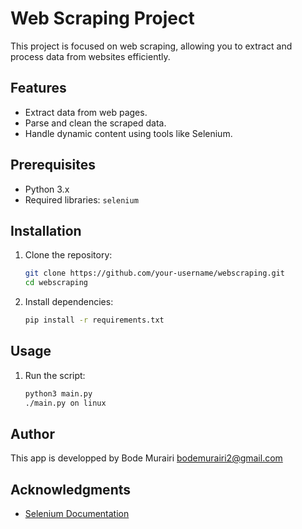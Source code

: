 # Web Scraping Project

This project is focused on web scraping, allowing you to extract and process data from websites efficiently.

## Features

- Extract data from web pages.
- Parse and clean the scraped data.
- Handle dynamic content using tools like Selenium.

## Prerequisites

- Python 3.x
- Required libraries: `selenium`

## Installation

1. Clone the repository:
    ```bash
    git clone https://github.com/your-username/webscraping.git
    cd webscraping
    ```

2. Install dependencies:
    ```bash
    pip install -r requirements.txt
    ```

## Usage

1. Run the script:
    ```bash
    python3 main.py
    ./main.py on linux
    ```

## Author

This app is developped by Bode Murairi <bodemurairi2@gmail.com>

## Acknowledgments
- [Selenium Documentation](https://www.selenium.dev/documentation/)
